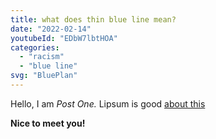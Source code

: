 ```yaml
---
title: what does thin blue line mean?
date: "2022-02-14"
youtubeId: "EDbW7lbtHOA"
categories: 
  - "racism"
  - "blue line"
svg: "BluePlan"
---
```


Hello, I am _Post One._  Lipsum is good [about this](/about/)

**Nice to meet you!**